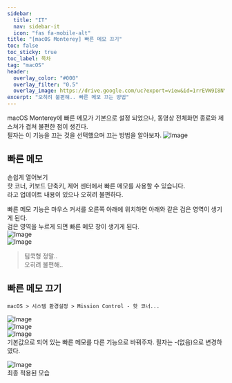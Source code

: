 ```yaml
---
sidebar:
  title: "IT"
  nav: sidebar-it
  icon: "fas fa-mobile-alt"
title: "[macOS Monterey] 빠른 메모 끄기"
toc: false
toc_sticky: true
toc_label: 목차
tag: "macOS"
header:
  overlay_color: "#000"
  overlay_filter: "0.5"
  overlay_image: https://drive.google.com/uc?export=view&id=1rrEVW9I8NYclHd7Yt6B5J9_jcYDRJAxB
excerpt: "오히려 불편해.. 빠른 메모 끄는 방법"
---
```

macOS Monterey에 빠른 메모가 기본으로 설정 되었으나, 동영상 전체화면 종료와 제스쳐가 겹쳐 불편한 점이 생긴다.  
필자는 이 기능을 끄는 것을 선택했으며 끄는 방법을 알아보자.
![Image](https://drive.google.com/uc?export=view&id=1rrEVW9I8NYclHd7Yt6B5J9_jcYDRJAxB)

## 빠른 메모
손쉽게 열어보기  
핫 코너, 키보드 단축키, 제어 센터에서 빠른 메모를 사용할 수 있습니다.  
라고 업데이트 내용이 있으나 오히려 불편하다. 

빠른 메모 기능은 마우스 커서를 오른쪽 아래에 위치하면 아래와 같은 검은 영역이 생기게 된다.  
검은 영역을 누르게 되면 빠른 메모 창이 생기게 된다.  
![Image](https://drive.google.com/uc?export=view&id=1KfiIR7Xtl10IohqJ35GPcubB9deGCmsi)  
![Image](https://drive.google.com/uc?export=view&id=1Rp9b-9S1aD1k_0BmUnd8J9DdsbyHv3Q_)  
>팀쿡형 정말..<br/>오히려 불편해..

## 빠른 메모 끄기
```
macOS > 시스템 환경설정 > Mission Control - 핫 코너...
```
![Image](https://drive.google.com/uc?export=view&id=1u6jwCJDWu6wN6XUOwYWiLzkXCald1z5Q)  
![Image](https://drive.google.com/uc?export=view&id=1kkEusClPmx4sLusf9PR-jV689HFHZZZk)  
![Image](https://drive.google.com/uc?export=view&id=1rOrjQFLjwTc8eszFB-TijyiyHaH4zIR5)  
기본값으로 되어 있는 빠른 메모를 다른 기능으로 바꿔주자. 필자는 -(없음)으로 변경하였다.

![Image](https://drive.google.com/uc?export=view&id=1o6js4UBbMK3b-_T3KthZkOQS-7Ki6kLB)  
최종 적용된 모습
